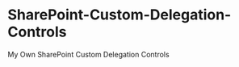 SharePoint-Custom-Delegation-Controls
=====================================

My Own SharePoint Custom Delegation Controls